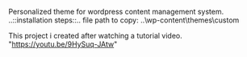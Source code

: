 Personalized theme for wordpress content management system.
..::installation steps::..
file path to copy: 
..\wp-content\themes\custom



This project i created after watching a tutorial video. "https://youtu.be/9HySuq-JAtw"

